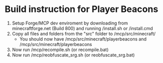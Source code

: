 # Build instruction for Player Beacons

1) Setup Forge/MCP dev enviroment by downloading from minecraftforge.net (Build 800) and running /install.sh or /install.cmd
2) Copy all files and folders from the "src" folder to /mcp/src/minecraft/
	- You should now have /mcp/src/minecraft/playerbeacons and /mcp/src/minecraft/playerbeacons
3) Now run /mcp/recompile.sh (or recompile.bat)
4) Now run /mcp/reobfuscate_srg.sh (or reobfuscate_srg.bat)